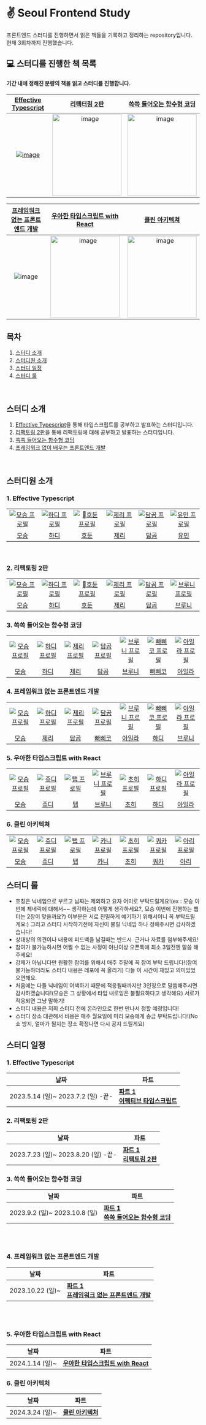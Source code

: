 # ✌️ Seoul Frontend Study

프론트엔드 스터디를 진행하면서 읽은 책들을 기록하고 정리하는 repository입니다. <br>
현재 3회차까지 진행했습니다.

## 💻 스터디를 진행한 책 목록

#### 기간 내에 정해진 분량의 책을 읽고 스터디를 진행합니다.

|                                              [Effective Typescript](https://github.com/saseungmin/reading_books_record_repository/tree/master/summarize_books_in_markdown/%ED%95%A8%EC%88%98...)                                              |                                             [리팩터링 2판](https://www.yes24.com/Product/Goods/89649360)                                              |                                       [쏙쏙 들어오는 함수형 코딩](https://www.yes24.com/Product/Goods/108748841)                                        |
| :-------------------------------------------------------------------------------------------------------------------------------------------------------------------------------------------------------------------------------------------: | :---------------------------------------------------------------------------------------------------------------------------------------------------: | :-----------------------------------------------------------------------------------------------------------------------------------------------------: |
| <a href="https://github.com/saseungmin/reading_books_record_repository/tree/master/summarize_books_in_markdown/%ED95%A8...">![image](https://github.com/FrontendStudySeoul/.github/assets/103626175/ffd6e71c-fb7f-48b6-b3e9-afc63a32fb9b)</a> | <a href="https://www.yes24.com/Product/Goods/89649360"><img src="https://image.yes24.com/goods/89649360/XL" alt="image" width="180" height="213"></a> | <a href="https://www.yes24.com/Product/Goods/108748841"><img src="https://image.yes24.com/goods/108748841/XL" alt="image" width="180" height="213"></a> |

| [프레임워크 없는 프론트엔드 개발](https://www.yes24.com/Product/Goods/96639825?pid=123487&cosemkid=go16118954908844637&gad_source=1&gclid=CjwKCAjwvrOpBhBdEiwAR58-3FSPugndwbc9v_saJe3gzc4H022dhAA65zM-dCzlGGojlfJttdmWQhoCllcQAvD_BwE) |                                                   [우아한 타입스크립트 with React](https://product.kyobobook.co.kr/detail/S000210716282)                                                    |                                                                 [클린 아키텍쳐](https://ebook.insightbook.co.kr/book/69)                                                                  |
| :------------------------------------------------------------------------------------------------------------------------------------------------------------------------------------------------------------------------------------: | :-----------------------------------------------------------------------------------------------------------------------------------------------------------------------------------------: | :---------------------------------------------------------------------------------------------------------------------------------------------------------------------------------------: |
|                                                             ![image](https://github.com/FrontendStudySeoul/.github/assets/103626175/73f2efa1-0ebb-468d-a91e-ae6baee1e2c9)                                                              | <a href="https://product.kyobobook.co.kr/detail/S000210716282"><img src="https://contents.kyobobook.co.kr/sih/fit-in/458x0/pdt/9791169211567.jpg" alt="image" width="180" height="213"></a> | <a href="https://ebook.insightbook.co.kr/book/69"><img src="https://ebook.insightbook.co.kr/media/cover/generated/69_600.webp?v=20220608024903" alt="image" width="180" height="213"></a> |

## 목차

1. [스터디 소개](#1)
2. [스터디원 소개](#2)
3. [스터디 일정](#3)
4. [스터디 룰](#4)

<br />

<div id="1"></div>

## 스터디 소개

1. [Effective Typescript](https://product.kyobobook.co.kr/detail/S000028954491)을 통해 타입스크립트를 공부하고 발표하는 스터디입니다.
2. [리팩토링 2판](https://www.yes24.com/Product/Goods/89649360)을 통해 리팩토링에 대해 공부하고 발표하는 스터디입니다.
3. [쏙쏙 들어오는 함수형 코딩](https://www.yes24.com/Product/Goods/108748841)
4. [프레임워크 없이 배우는 프론트엔드 개발](https://www.yes24.com/Product/Goods/96639825?pid=123487&cosemkid=go16118954908844637&gad_source=1&gclid=CjwKCAjwvrOpBhBdEiwAR58-3FSPugndwbc9v_saJe3gzc4H022dhAA65zM-dCzlGGojlfJttdmWQhoCllcQAvD_BwE)

<br />

<div id="2"></div>

## 스터디원 소개

### 1. Effective Typescript

<table>
  <tr>
    <td align="center" width="92px">
      <a href="https://github.com/endmoseung" target="_blank">
        <img src="https://avatars.githubusercontent.com/u/103626175?v=4" alt="모승 프로필" />
      </a>
    </td>
    <td align="center" width="92px">
      <a href="https://github.com/Woogie-94" target="_blank">
        <img src="https://avatars.githubusercontent.com/u/59603529?v=4" alt="하디 프로필" />
      </a>
    </td>
    <td align="center" width="92px">
      <a href="https://github.com/dohun31" target="_blank">
        <img src="https://avatars.githubusercontent.com/u/65100540?v=4" alt="호둔 프로필" />
      </a>
    </td>
    <td align="center" width="92px">
      <a href="https://github.com/dmswl98" target="_blank">
        <img src="https://avatars.githubusercontent.com/u/76807107?v=4" alt="제리 프로필" />
      </a>
    </td>
     <td align="center" width="92px">
      <a href="https://github.com/minkyung00" target="_blank">
        <img src="https://avatars.githubusercontent.com/u/80238096?v=4" alt="담곰 프로필" />
      </a>
    </td>
    <td align="center" width="92px">
      <a href="https://github.com/mintway0341" target="_blank">
        <img src="https://avatars.githubusercontent.com/u/44641348?v=4" alt="유민 프로필" />
      </a>
    </td>
  </tr>
  <tr>
    <td align="center">
      <a href="https://github.com/endmoseung" target="_blank">
        모승
      </a>
    </td>
    <td align="center">
      <a href="https://github.com/Woogie-94" target="_blank">
        하디
      </a>
    </td>
    <td align="center">
      <a href="https://github.com/dohun31" target="_blank">
        호둔
      </a>
    </td>
    <td align="center">
      <a href="https://github.com/dmswl98" target="_blank">
        제리
      </a>
    </td>
    <td align="center">
      <a href="https://github.com/minkyung00" target="_blank">
        담곰
      </a>
    </td>
    <td align="center">
      <a href="https://github.com/mintway0341" target="_blank">
        유민
      </a>
    </td>
  </tr>
</table>

<br />

### 2. 리팩토링 2판

<table>
  <tr>
    <td align="center" width="92px">
      <a href="https://github.com/endmoseung" target="_blank">
        <img src="https://avatars.githubusercontent.com/u/103626175?v=4" alt="모승 프로필" />
      </a>
    </td>
    <td align="center" width="92px">
      <a href="https://github.com/Woogie-94" target="_blank">
        <img src="https://avatars.githubusercontent.com/u/59603529?v=4" alt="하디 프로필" />
      </a>
    </td>
    <td align="center" width="92px">
      <a href="https://github.com/dohun31" target="_blank">
        <img src="https://avatars.githubusercontent.com/u/65100540?v=4" alt="호둔 프로필" />
      </a>
    </td>
    <td align="center" width="92px">
      <a href="https://github.com/dmswl98" target="_blank">
        <img src="https://avatars.githubusercontent.com/u/76807107?v=4" alt="제리 프로필" />
      </a>
    </td>
     <td align="center" width="92px">
      <a href="https://github.com/minkyung00" target="_blank">
        <img src="https://avatars.githubusercontent.com/u/80238096?v=4" alt="담곰 프로필" />
      </a>
    </td>
    <td align="center" width="92px">
      <a href="https://github.com/kingyong9169" target="_blank">
        <img src="https://avatars.githubusercontent.com/u/62797441?v=4" alt="브루니 프로필" />
      </a>
    </td>
  </tr>
  <tr>
    <td align="center">
      <a href="https://github.com/endmoseung" target="_blank">
        모승
      </a>
    </td>
    <td align="center">
      <a href="https://github.com/Woogie-94" target="_blank">
        하디
      </a>
    </td>
    <td align="center">
      <a href="https://github.com/dohun31" target="_blank">
        호둔
      </a>
    </td>
    <td align="center">
      <a href="https://github.com/dmswl98" target="_blank">
        제리
      </a>
    </td>
    <td align="center">
      <a href="https://github.com/minkyung00" target="_blank">
        담곰
      </a>
    </td>
    <td align="center">
      <a href="https://github.com/kingyong9169" target="_blank">
        브루니
      </a>
    </td>
  </tr>
</table>

### 3. 쏙쏙 들어오는 함수형 코딩

<table>
  <tr>
    <td align="center" width="92px">
      <a href="https://github.com/endmoseung" target="_blank">
        <img src="https://avatars.githubusercontent.com/u/103626175?v=4" alt="모승 프로필" />
      </a>
    </td>
    <td align="center" width="92px">
      <a href="https://github.com/Woogie-94" target="_blank">
        <img src="https://avatars.githubusercontent.com/u/59603529?v=4" alt="하디 프로필" />
      </a>
    </td>
<!--     <td align="center" width="92px">
      <a href="https://github.com/dohun31" target="_blank">
        <img src="https://avatars.githubusercontent.com/u/65100540?v=4" alt="호둔 프로필" />
      </a>
    </td> -->
    <td align="center" width="92px">
      <a href="https://github.com/dmswl98" target="_blank">
        <img src="https://avatars.githubusercontent.com/u/76807107?v=4" alt="제리 프로필" />
      </a>
    </td>
     <td align="center" width="92px">
      <a href="https://github.com/minkyung00" target="_blank">
        <img src="https://avatars.githubusercontent.com/u/80238096?v=4" alt="담곰 프로필" />
      </a>
    </td>
    <td align="center" width="92px">
      <a href="https://github.com/kingyong9169" target="_blank">
        <img src="https://avatars.githubusercontent.com/u/62797441?v=4" alt="브루니 프로필" />
      </a>
    </td>
    <td align="center" width="92px">
      <a href="https://github.com/ocipap" target="_blank">
        <img src="https://avatars.githubusercontent.com/u/25482071?v=4" alt="빠삐코 프로필" />
      </a>
    </td>
    <td align="center" width="92px">
      <a href="https://github.com/kimnamsun" target="_blank">
        <img src="https://avatars.githubusercontent.com/u/66931791?v=4" alt="아일라 프로필" />
      </a>
    </td>
  </tr>
  <tr>
    <td align="center">
      <a href="https://github.com/endmoseung" target="_blank">
        모승
      </a>
    </td>
    <td align="center">
      <a href="https://github.com/Woogie-94" target="_blank">
        하디
      </a>
    </td>
<!--     <td align="center">
      <a href="https://github.com/dohun31" target="_blank">
        호둔
      </a>
    </td> -->
    <td align="center">
      <a href="https://github.com/dmswl98" target="_blank">
        제리
      </a>
    </td>
    <td align="center">
      <a href="https://github.com/minkyung00" target="_blank">
        담곰
      </a>
    </td>
    <td align="center">
      <a href="https://github.com/kingyong9169" target="_blank">
        브루니
      </a>
    </td>
    <td align="center">
      <a href="https://github.com/ocipap" target="_blank">
        빠삐코
      </a>
    </td>
    <td align="center">
      <a href="https://github.com/kimnamsun" target="_blank">
        아일라
      </a>
    </td>
  </tr>
</table>

<div id="3"></div>

### 4. 프레임워크 없는 프론트엔드 개발

<table>
  <tr>
    <td align="center" width="92px">
      <a href="https://github.com/endmoseung" target="_blank">
        <img src="https://avatars.githubusercontent.com/u/103626175?v=4" alt="모승 프로필" />
      </a>
    </td>
    <td align="center" width="92px">
      <a href="https://github.com/Woogie-94" target="_blank">
        <img src="https://avatars.githubusercontent.com/u/59603529?v=4" alt="하디 프로필" />
      </a>
    </td>
<!--     <td align="center" width="92px">
      <a href="https://github.com/dohun31" target="_blank">
        <img src="https://avatars.githubusercontent.com/u/65100540?v=4" alt="호둔 프로필" />
      </a>
    </td> -->
    <td align="center" width="92px">
      <a href="https://github.com/dmswl98" target="_blank">
        <img src="https://avatars.githubusercontent.com/u/76807107?v=4" alt="제리 프로필" />
      </a>
    </td>
     <td align="center" width="92px">
      <a href="https://github.com/minkyung00" target="_blank">
        <img src="https://avatars.githubusercontent.com/u/80238096?v=4" alt="담곰 프로필" />
      </a>
    </td>
    <td align="center" width="92px">
      <a href="https://github.com/kingyong9169" target="_blank">
        <img src="https://avatars.githubusercontent.com/u/62797441?v=4" alt="브루니 프로필" />
      </a>
    </td>
    <td align="center" width="92px">
      <a href="https://github.com/ocipap" target="_blank">
        <img src="https://avatars.githubusercontent.com/u/25482071?v=4" alt="빠삐코 프로필" />
      </a>
    </td>
    <td align="center" width="92px">
      <a href="https://github.com/kimnamsun" target="_blank">
        <img src="https://avatars.githubusercontent.com/u/66931791?v=4" alt="아일라 프로필" />
      </a>
    </td>
  </tr>
  <tr>
    <td align="center">
      <a href="https://github.com/endmoseung" target="_blank">
        모승
      </a>
    </td>
    <td align="center">
      <a href="https://github.com/dmswl98" target="_blank">
        제리
      </a>
    </td>
    <td align="center">
      <a href="https://github.com/minkyung00" target="_blank">
        담곰
      </a>
    </td>
    <td align="center">
      <a href="https://github.com/ocipap" target="_blank">
        빠삐코
      </a>
    </td>
    <td align="center">
      <a href="https://github.com/kimnamsun" target="_blank">
        아일라
      </a>
    </td>
     <td align="center">
      <a href="https://github.com/Woogie-94" target="_blank">
        하디
      </a>
    </td>
        <td align="center">
      <a href="https://github.com/kingyong9169" target="_blank">
        브루니
      </a>
    </td>
  </tr>
</table>

<div id="3"></div>

### 5. 우아한 타입스크립트 with React

<table>
  <tr>
    <td align="center" width="92px">
      <a href="https://github.com/endmoseung" target="_blank">
        <img src="https://avatars.githubusercontent.com/u/103626175?v=4" alt="모승 프로필" />
      </a>
    </td>
   <td align="center" width="92px">
      <a href="https://github.com/Hayeong8957" target="_blank">
        <img src="https://avatars.githubusercontent.com/u/70371342?v=4" alt="쥬디 프로필" />
      </a>
    </td>
    <td align="center" width="92px">
      <a href="https://github.com/Tap-Kim" target="_blank">
        <img src="https://avatars.githubusercontent.com/u/93532696?v=4" alt="탭 프로필" />
      </a>
    </td>
  <td align="center" width="92px">
      <a href="https://github.com/kingyong9169" target="_blank">
        <img src="https://avatars.githubusercontent.com/u/62797441?v=4" alt="브루니 프로필" />
      </a>
    </td>
    <td align="center" width="92px">
      <a href="https://github.com/realhee" target="_blank">
        <img src="https://avatars.githubusercontent.com/u/25587196?v=4" alt="초히 프로필" />
      </a>
    </td>
     <td align="center" width="92px">
      <a href="https://github.com/Woogie-94" target="_blank">
        <img src="https://avatars.githubusercontent.com/u/59603529?v=4" alt="하디 프로필" />
      </a>
    </td>
    <td align="center" width="92px">
      <a href="https://github.com/kimnamsun" target="_blank">
        <img src="https://avatars.githubusercontent.com/u/66931791?v=4" alt="아일라 프로필" />
      </a>
    </td>
  </tr>
  <tr>
    <td align="center">
      <a href="https://github.com/endmoseung" target="_blank">
        모승
      </a>
    </td>
    <td align="center">
      <a href="https://github.com/Hayeong8957" target="_blank">
        쥬디
      </a>
    </td>
    <td align="center">
      <a href="https://github.com/Tap-Kim" target="_blank">
        탭
      </a>
    </td>
    <td align="center">
      <a href="https://github.com/kingyong9169" target="_blank">
        브루니
      </a>
    </td>
    <td align="center">
      <a href="https://github.com/realhee" target="_blank">
        초히
      </a>
    </td>
    <td align="center">
      <a href="https://github.com/Woogie-94" target="_blank">
        하디
      </a>
    </td>
    <td align="center">
      <a href="https://github.com/kimnamsun" target="_blank">
        아일라
      </a>
    </td>
  </tr>
</table>

### 6. 클린 아키텍쳐

<table>
  <tr>
    <td align="center" width="92px">
      <a href="https://github.com/endmoseung" target="_blank">
        <img src="https://avatars.githubusercontent.com/u/103626175?v=4" alt="모승 프로필" />
      </a>
    </td>
   <td align="center" width="92px">
      <a href="https://github.com/Hayeong8957" target="_blank">
        <img src="https://avatars.githubusercontent.com/u/70371342?v=4" alt="쥬디 프로필" />
      </a>
    </td>
    <td align="center" width="92px">
      <a href="https://github.com/Tap-Kim" target="_blank">
        <img src="https://avatars.githubusercontent.com/u/93532696?v=4" alt="탭 프로필" />
      </a>
    </td>
     <td align="center" width="92px">
      <a href="https://github.com/KaniKim" target="_blank">
        <img src="https://avatars.githubusercontent.com/u/80238096?v=4" alt="카니 프로필" />
      </a>
    </td>
    <td align="center" width="92px">
      <a href="https://github.com/realhee" target="_blank">
        <img src="https://avatars.githubusercontent.com/u/25587196?v=4" alt="초히 프로필" />
      </a>
    </td>
    <td align="center" width="92px">
      <a href="https://github.com/hwangyena" target="_blank">
        <img src="https://avatars.githubusercontent.com/u/66931791?v=4" alt="쿼카 프로필" />
      </a>
    </td>
    <td align="center" width="92px">
      <a href="https://github.com/juyi212" target="_blank">
        <img src="https://avatars.githubusercontent.com/u/66931791?v=4" alt="아리 프로필" />
      </a>
    </td>
  </tr>
  <tr>
    <td align="center">
      <a href="https://github.com/endmoseung" target="_blank">
        모승
      </a>
    </td>
    <td align="center">
      <a href="https://github.com/Hayeong8957" target="_blank">
        쥬디
      </a>
    </td>
    <td align="center">
      <a href="https://github.com/Tap-Kim" target="_blank">
        탭
      </a>
    </td>
    <td align="center">
      <a href="https://github.com/KaniKim" target="_blank">
        카니
      </a>
    </td>
    <td align="center">
      <a href="https://github.com/realhee" target="_blank">
        초히
      </a>
    </td>
    <td align="center">
      <a href="https://github.com/hwangyena" target="_blank">
        쿼카
      </a>
    </td>
    <td align="center">
      <a href="https://github.com/juyi212" target="_blank">
        아리
      </a>
    </td>
  </tr>
</table>

## 스터디 룰

- 호칭은 닉네임으로 부르고 님짜는 제외하고 요자 어미로 부탁드릴게요!(ex : 모승 이번에 제네릭에 대해서~~ 생각하는데 어떻게 생각하세요?, 모승 이번에 진행하는 챕터는 2장이 맞을까요?) 이부분은 서로 친밀하게 얘기하기 위해서이니 꼭 부탁드릴게요:) 그리고 스터디 시작하기전에 자신이 불릴 닉네임 하나 정해주시면 감사하겠습니다!
- 상대방의 의견이나 내용에 피드백을 남길때는 반드시  근거나 자료를 첨부해주세요!
- 참여가 불가능하시면 어쩔 수 없는 사정이 아닌이상 오픈톡에 최소 3일전엔 말씀 해주세요!
- 강제가 아닙니다만 원활한 참여를 위해서 매주 주말에 꼭 참여 부탁 드립니다!(참여 불가능하더라도 스터디 내용은 레포에 꼭 올리기) 다들 이 시간이 재밌고 의미있었으면해요.
- 처음에는 다들 닉네임이 어색하기 때문에 적응될때까지만 3인칭으로 말씀해주시면 감사하겠습니다!(모승은 그 상황에서 타입 내로잉은 불필요하다고 생각해요) 서로가 적응되면 그냥 말하기!
- 스터디 내용은 저희 스터디 전에 온라인으로 한번 만나서 정할 예정입니다!
- 스터디 장소 대관해서 비용은 매주 월요일에 미리 모승에게 송금 부탁드립니다!(No쇼 방지, 얼마가 될지는 장소 확정나면 다시 공지 드릴게요)

<div id="4"></div>

## 스터디 일정

### 1. Effective Typescript

<table>
  <thead>
    <tr>
      <th>날짜</th>
      <th>파트</th>
    </tr>
  </thead>
  <tbody>
    <tr>
      <td rowspan="6">2023.5.14 (일)~ 2023.7.2 (일) -끝-</td>
      <td rowspan="6">
        <strong>
          <a href="https://github.com/FrontendStudySeoul/TypeScript">
            파트 1<br />이펙티브 타입스크립트
          </a>
        </strong>
      </td>
    </tr>
  </tbody>
</table>

### 2. 리팩토링 2판

<table>
  <thead>
    <tr>
      <th>날짜</th>
      <th>파트</th>
    </tr>
  </thead>
  <tbody>
    <tr>
      <td rowspan="6">2023.7.23 (일)~ 2023.8.20 (일) -끝-</td>
      <td rowspan="6">
        <strong>
          <a href="https://github.com/FrontendStudySeoul/RefactoringV2">
            파트 1<br />리팩토링 2판
          </a>
        </strong>
      </td>
    </tr>
  </tbody>
</table>

### 3. 쏙쏙 들어오는 함수형 코딩

<table>
  <thead>
    <tr>
      <th>날짜</th>
      <th>파트</th>
    </tr>
  </thead>
  <tbody>
    <tr>
      <td rowspan="6">2023.9.2 (일)~ 2023.10.8 (일) </td>
      <td rowspan="6">
        <strong>
          <a href="https://github.com/FrontendStudySeoul/SsogSsogFunctionalCoding">
            파트 1<br />쏙쏙 들어오는 함수형 코딩
          </a>
        </strong>
      </td>
    </tr>
  </tbody>
</table>

<br />
<br />

### 4. 프레임워크 없는 프론트엔드 개발

<table>
  <thead>
    <tr>
      <th>날짜</th>
      <th>파트</th>
    </tr>
  </thead>
  <tbody>
    <tr>
      <td rowspan="6">2023.10.22 (일)~  </td>
      <td rowspan="6">
        <strong>
          <a href="https://www.yes24.com/Product/Goods/96639825?pid=123487&cosemkid=go16118954908844637&gad_source=1&gclid=CjwKCAjwvrOpBhBdEiwAR58-3FSPugndwbc9v_saJe3gzc4H022dhAA65zM-dCzlGGojlfJttdmWQhoCllcQAvD_BwE">
            파트 1<br />프레임워크 없는 프론트엔드 개발
          </a>
        </strong>
      </td>
    </tr>
  </tbody>
</table>

<br />
<br />

### 5. 우아한 타입스크립트 with React

<table>
  <thead>
    <tr>
      <th>날짜</th>
      <th>파트</th>
    </tr>
  </thead>
  <tbody>
    <tr>
      <td rowspan="6">2024.1.14 (일)~  </td>
      <td rowspan="6">
        <strong>
          <a href="https://product.kyobobook.co.kr/detail/S000210716282">
            우아한 타입스크립트 with React
          </a>
        </strong>
      </td>
    </tr>
  </tbody>
</table>

### 6. 클린 아키텍처

<table>
  <thead>
    <tr>
      <th>날짜</th>
      <th>파트</th>
    </tr>
  </thead>
  <tbody>
    <tr>
      <td rowspan="6">2024.3.24 (일)~  </td>
      <td rowspan="6">
        <strong>
          <a href="https://product.kyobobook.co.kr/detail/S000210716282](https://ebook.insightbook.co.kr/book/69">
            클린 아키텍처
          </a>
        </strong>
      </td>
    </tr>
  </tbody>
</table>

<br />
<br />
